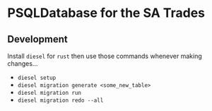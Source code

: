 # PSQLDatabase for the SA Trades

## Development

Install `diesel` for `rust` then use those commands whenever making changes...

- `diesel setup`
- `diesel migration generate <some_new_table>`
- `diesel migration run`
- `diesel migration redo --all`